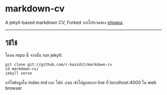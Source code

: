 # markdown-cv 

A jekyll-based markdown CV, Forked จากโปรเจคของ [elipapa](https://github.com/elipapa/markdown-cv).


***

## วิธีใช้

โคลน repo นี้ จากนั้น run jekyll:

```
git clone git://github.com/r-kasidit/markdown-cv
cd markdown-cv/
jekyll serve
```
เเก้ไขข้อมูลใน index.md และ ไฟล์ .css
เข้าไปดูผลแบบ live ที่ locolhost:4000 ใน web browser 


